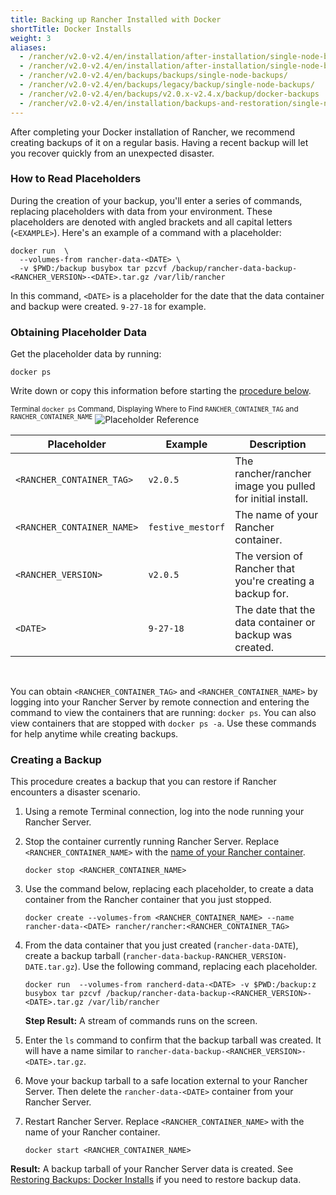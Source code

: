 ```yaml
---
title: Backing up Rancher Installed with Docker
shortTitle: Docker Installs
weight: 3
aliases:
  - /rancher/v2.0-v2.4/en/installation/after-installation/single-node-backup-and-restoration/
  - /rancher/v2.0-v2.4/en/installation/after-installation/single-node-backup-and-restoration/
  - /rancher/v2.0-v2.4/en/backups/backups/single-node-backups/
  - /rancher/v2.0-v2.4/en/backups/legacy/backup/single-node-backups/
  - /rancher/v2.0-v2.4/en/backups/v2.0.x-v2.4.x/backup/docker-backups
  - /rancher/v2.0-v2.4/en/installation/backups-and-restoration/single-node-backup-and-restoration/
---
```


After completing your Docker installation of Rancher, we recommend creating backups of it on a regular basis. Having a recent backup will let you recover quickly from an unexpected disaster.

### How to Read Placeholders

During the creation of your backup, you'll enter a series of commands, replacing placeholders with data from your environment. These placeholders are denoted with angled brackets and all capital letters (`<EXAMPLE>`). Here's an example of a command with a placeholder:

```
docker run  \
  --volumes-from rancher-data-<DATE> \
  -v $PWD:/backup busybox tar pzcvf /backup/rancher-data-backup-<RANCHER_VERSION>-<DATE>.tar.gz /var/lib/rancher
```

In this command, `<DATE>` is a placeholder for the date that the data container and backup were created. `9-27-18` for example.

### Obtaining Placeholder Data

Get the placeholder data by running:

```
docker ps
```

Write down or copy this information before starting the [procedure below](#creating-a-backup).

<sup>Terminal `docker ps` Command, Displaying Where to Find `RANCHER_CONTAINER_TAG` and `RANCHER_CONTAINER_NAME`</sup>
![Placeholder Reference](/img/rancher/placeholder-ref.png)

| Placeholder                | Example           | Description                                               |
| -------------------------- | ----------------- | --------------------------------------------------------- |
| `<RANCHER_CONTAINER_TAG>`  | `v2.0.5`          | The rancher/rancher image you pulled for initial install. |
| `<RANCHER_CONTAINER_NAME>` | `festive_mestorf` | The name of your Rancher container.                       |
| `<RANCHER_VERSION>`        | `v2.0.5`          | The version of Rancher that you're creating a backup for. |
| `<DATE>`                   | `9-27-18`         | The date that the data container or backup was created.   |

<br/>

You can obtain `<RANCHER_CONTAINER_TAG>` and `<RANCHER_CONTAINER_NAME>` by logging into your Rancher Server by remote connection and entering the command to view the containers that are running: `docker ps`. You can also view containers that are stopped with `docker ps -a`. Use these commands for help anytime while creating backups.

### Creating a Backup

This procedure creates a backup that you can restore if Rancher encounters a disaster scenario.

1. Using a remote Terminal connection, log into the node running your Rancher Server.

1. Stop the container currently running Rancher Server. Replace `<RANCHER_CONTAINER_NAME>` with the [name of your Rancher container](#how-to-read-placeholders).

   ```
   docker stop <RANCHER_CONTAINER_NAME>
   ```

1. <a id="backup"></a>Use the command below, replacing each placeholder, to create a data container from the Rancher container that you just stopped.

   ```
   docker create --volumes-from <RANCHER_CONTAINER_NAME> --name rancher-data-<DATE> rancher/rancher:<RANCHER_CONTAINER_TAG>
   ```

1. <a id="tarball"></a>From the data container that you just created (`rancher-data-DATE`), create a backup tarball (`rancher-data-backup-RANCHER_VERSION-DATE.tar.gz`). Use the following command, replacing each placeholder.

   ```
   docker run  --volumes-from rancherd-data-<DATE> -v $PWD:/backup:z busybox tar pzcvf /backup/rancher-data-backup-<RANCHER_VERSION>-<DATE>.tar.gz /var/lib/rancher
   ```

   **Step Result:** A stream of commands runs on the screen.

1. Enter the `ls` command to confirm that the backup tarball was created. It will have a name similar to `rancher-data-backup-<RANCHER_VERSION>-<DATE>.tar.gz`.

1. Move your backup tarball to a safe location external to your Rancher Server. Then delete the `rancher-data-<DATE>` container from your Rancher Server.

1. Restart Rancher Server. Replace `<RANCHER_CONTAINER_NAME>` with the name of your Rancher container.

   ```
   docker start <RANCHER_CONTAINER_NAME>
   ```

**Result:** A backup tarball of your Rancher Server data is created. See [Restoring Backups: Docker Installs](/rancher/v2.0-v2.4/en/backups/restorations/single-node-restoration) if you need to restore backup data.
